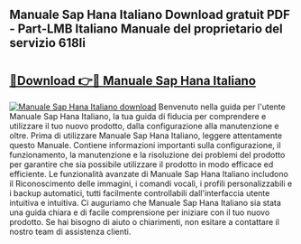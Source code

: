 ## Manuale Sap Hana Italiano Download gratuit PDF - Part-LMB Italiano Manuale del proprietario del servizio 618Ii

# <h2><a href="http://df9n9f.blite.top/?on=Manuale+Sap+Hana+Italiano">🔗Download 👉🔴 Manuale Sap Hana Italiano</a></h2>

[![Manuale Sap Hana Italiano download](https://i.imgur.com/lujVjoI.png)](http://df9n9f.blite.top/?on=Manuale+Sap+Hana+Italiano)
Benvenuto nella guida per l'utente Manuale Sap Hana Italiano, la tua guida di fiducia per comprendere e utilizzare il tuo nuovo prodotto, dalla configurazione alla manutenzione e oltre. Prima di utilizzare Manuale Sap Hana Italiano, leggere attentamente questo Manuale. Contiene informazioni importanti sulla configurazione, il funzionamento, la manutenzione e la risoluzione dei problemi del prodotto per garantire che sia possibile utilizzare il prodotto in modo efficace ed efficiente. Le funzionalità avanzate di Manuale Sap Hana Italiano includono il Riconoscimento delle immagini, i comandi vocali, i profili personalizzabili e i backup automatici, tutti facilmente controllabili dall'interfaccia utente intuitiva e intuitiva. Ci auguriamo che Manuale Sap Hana Italiano sia stata una guida chiara e di facile comprensione per iniziare con il tuo nuovo prodotto. Se hai bisogno di aiuto o chiarimenti, non esitare a contattare il nostro team di assistenza clienti.
